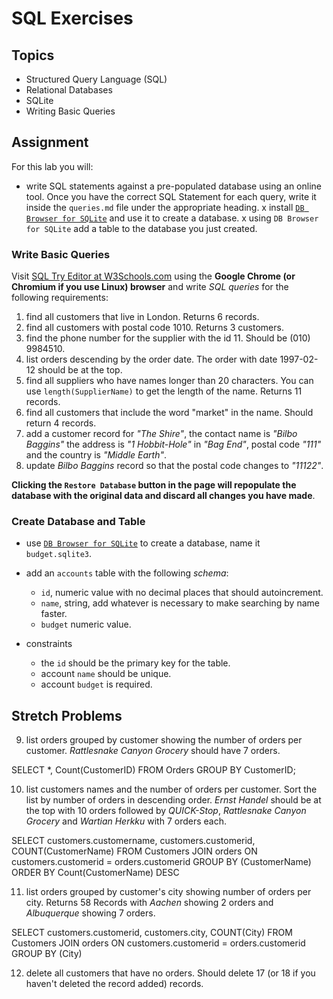 # SQL Exercises

## Topics

- Structured Query Language (SQL)
- Relational Databases
- SQLite
- Writing Basic Queries

## Assignment

For this lab you will:

- write SQL statements against a pre-populated database using an online tool. Once you have the correct SQL Statement for each query, write it inside the `queries.md` file under the appropriate heading.
x install [`DB Browser for SQLite`](https://sqlitebrowser.org/) and use it to create a database.
x using `DB Browser for SQLite` add a table to the database you just created.

### Write Basic Queries

Visit [SQL Try Editor at W3Schools.com](https://www.w3schools.com/Sql/tryit.asp?filename=trysql_select_top) using the **Google Chrome (or Chromium if you use Linux) browser** and write _SQL queries_ for the following requirements:

1. find all customers that live in London. Returns 6 records.
2. find all customers with postal code 1010. Returns 3 customers.
3. find the phone number for the supplier with the id 11. Should be (010) 9984510.
4. list orders descending by the order date. The order with date 1997-02-12 should be at the top.
5. find all suppliers who have names longer than 20 characters. You can use `length(SupplierName)` to get the length of the name. Returns 11 records.
6. find all customers that include the word "market" in the name. Should return 4 records.
7. add a customer record for _"The Shire"_, the contact name is _"Bilbo Baggins"_ the address is _"1 Hobbit-Hole"_ in _"Bag End"_, postal code _"111"_ and the country is _"Middle Earth"_.
8. update _Bilbo Baggins_ record so that the postal code changes to _"11122"_.

**Clicking the `Restore Database` button in the page will repopulate the database with the original data and discard all changes you have made**.

### Create Database and Table

- use [`DB Browser for SQLite`](https://sqlitebrowser.org/) to create a database, name it `budget.sqlite3`.
- add an `accounts` table with the following _schema_:

  - `id`, numeric value with no decimal places that should autoincrement.
  - `name`, string, add whatever is necessary to make searching by name faster.
  - `budget` numeric value.

- constraints
  - the `id` should be the primary key for the table.
  - account `name` should be unique.
  - account `budget` is required.

## Stretch Problems

9. list orders grouped by customer showing the number of orders per customer. _Rattlesnake Canyon Grocery_ should have 7 orders.

SELECT *, Count(CustomerID) FROM Orders GROUP BY CustomerID;

10. list customers names and the number of orders per customer. Sort the list by number of orders in descending order. _Ernst Handel_ should be at the top with 10 orders followed by _QUICK-Stop_, _Rattlesnake Canyon Grocery_ and _Wartian Herkku_ with 7 orders each.

SELECT customers.customername, customers.customerid, COUNT(CustomerName) FROM Customers JOIN orders ON customers.customerid = orders.customerid GROUP BY (CustomerName) ORDER BY Count(CustomerName) DESC

11. list orders grouped by customer's city showing number of orders per city. Returns 58 Records with _Aachen_ showing 2 orders and _Albuquerque_ showing 7 orders.

SELECT customers.customerid, customers.city, COUNT(City) FROM Customers JOIN orders ON customers.customerid = orders.customerid GROUP BY (City)

12. delete all customers that have no orders. Should delete 17 (or 18 if you haven't deleted the record added) records.
